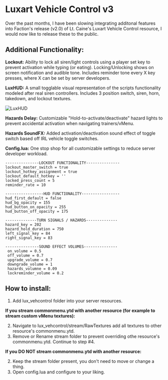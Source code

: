 # Luxart Vehicle Control v3
Over the past months, I have been slowing integrating additonal features into Faction's release (v2.0) of Lt. Caine's Luxart Vehicle Control resource, I would now like to release these to the public. 
## Additional Functionality:
__Lockout:__
Ability to lock all siren/light controls using a player set key to prevent activation while typing (or eating). Locking/Unlocking shows on screen notification and audible tone. Includes reminder tone every X key presses, where X can be set by server developers. 

__LuxHUD:__ 
A small togglable visual representation of the scripts functionality modeled after real siren controllers. Includes 3 position switch, siren, horn, takedown, and lockout textures. 

![LuxHUD](https://i.gyazo.com/27138d952f247ebbf64a26b0d85e06f6.png)

__Hazards Delay:__
Customizable "Hold-to-activate/deactivate" hazard lights to prevent accidental activation when navigating trainers/vMenu.

__Hazards SoundFX:__
Added activation/deactivation sound effect of toggle switch based off IRL vehicle toggle switches.

__Config.lua:__ 
One stop shop for all customizable settings to reduce server developer workload.
```
---------------LOCKOUT FUNCTIONALITY---------------
lockout_master_switch = true			
lockout_hotkey_assignment = true		
lockout_default_hotkey = ''
locked_press_count = 5    
reminder_rate = 10

-----------------HUD FUNCTIONALITY-----------------
hud_first_default = false
hud_bg_opacity = 155
hud_button_on_opacity = 255
hud_button_off_opacity = 175

--------------TURN SIGNALS / HAZARDS--------------
hazard_key = 202
hazard_hold_duration = 750
left_signal_key = 84
right_signal_key = 83

---------------SOUND EFFECT VOLUMES---------------
 on_volume = 0.5			
 off_volume = 0.7			
 upgrade_volume = 0.7		
 downgrade_volume = 1
 hazards_volumne = 0.09
 lockreminder_volume = 0.2
```

## How to install:
1. Add lux_vehcontrol folder into your server resources.

__If you stream commonmenu.ytd with another resource (for example to stream custom vMenu textures):__

2. Navigate to lux_vehcontrol/stream/RawTextures add all textures to other resource's commonmenu.ytd. 
3. Remove or Rename stream folder to prevent overriding othe resource's commonmenu.ytd. Continue to step #4.

__If you DO NOT stream commonmenu.ytd with another resource:__

2. Keep the stream folder present, you don't need to move or change a thing.
4. Open config.lua and configure to your liking. 
